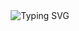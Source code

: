 
<div align="center">
  <div>
    <img src="https://readme-typing-svg.demolab.com?font=Fira+Code&weight=600&size=28&duration=4000&pause=1000&color=2F81F7&center=true&vCenter=true&random=false&width=435&lines=Hi+%F0%9F%91%8B+I'm+Syed;Full+Stack+Developer;Open+Source+Enthusiast" alt="Typing SVG" />
  </div>
</div>
